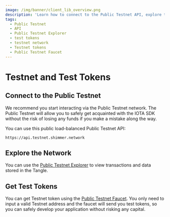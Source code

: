 ```yaml
---
image: /img/banner/client_lib_overview.png
description: 'Learn how to connect to the Public Testnet API, explore the network using the Public Testnet Explorer, and obtain test tokens through the Public Testnet Faucet for testing value-based transactions.'
tags:
  - Public Testnet
  - API
  - Public Testnet Explorer
  - test tokens
  - testnet network
  - Testnet tokens
  - Public Testnet Faucet
---
```


# Testnet and Test Tokens

## Connect to the Public Testnet

We recommend you start interacting via the Public Testnet network. The Public Testnet will allow you to safely get
acquainted with the IOTA SDK without the risk of losing any funds if you make a mistake along the way.

You can use this public load-balanced Public Testnet API:

```plaintext
https://api.testnet.shimmer.network
```

## Explore the Network

You can use the [Public Testnet Explorer](https://explorer.shimmer.network/testnet) to view transactions and data stored
in the Tangle.

## Get Test Tokens

You can get Testnet token using the [Public Testnet Faucet](https://faucet.testnet.shimmer.network).
You only need to input a valid Testnet address and the faucet will send you test tokens,
so you can safely develop your application without risking any capital.
